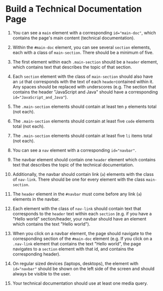 # Build a Technical Documentation Page

1. You can see a `main` element with a corresponding `id="main-doc"`, which contains the page's main content (technical documentation).

2. Within the `#main-doc` element, you can see several `section` elements, each with a class of `main-section`. There should be a minimum of five.

3. The first element within each `.main-section` should be a `header` element, which contains text that describes the topic of that section.

4. Each `section` element with the class of `main-section` should also have an `id` that corresponds with the text of each `header`contained within it. Any spaces should be replaced with underscores (e.g. The section that contains the header "JavaScript and Java" should have a corresponding `id="JavaScript_and_Java"`).

5. The `.main-section` elements should contain at least ten `p` elements total (not each).

6. The `.main-section` elements should contain at least five `code` elements total (not each).

7. The `.main-section` elements should contain at least five `li` items total (not each).

8. You can see a `nav` element with a corresponding `id="navbar"`.

9. The navbar element should contain one `header` element which contains text that describes the topic of the technical documentation.

10. Additionally, the navbar should contain link (`a`) elements with the class of `nav-link`. There should be one for every element with the class `main-section`.

11. The `header` element in the `#navbar` must come before any link (`a`) elements in the navbar.

12. Each element with the class of `nav-link` should contain text that corresponds to the `header` text within each `section` (e.g. if you have a "Hello world" section/header, your navbar should have an element which contains the text "Hello world").

13. When you click on a navbar element, the page should navigate to the corresponding section of the `#main-doc` element (e.g. If you click on a `.nav-link` element that contains the text "Hello world", the page navigates to a `section` element with that id, and contains the corresponding header).

14. On regular sized devices (laptops, desktops), the element with `id="navbar"` should be shown on the left side of the screen and should always be visible to the user.

15. Your technical documentation should use at least one media query.
